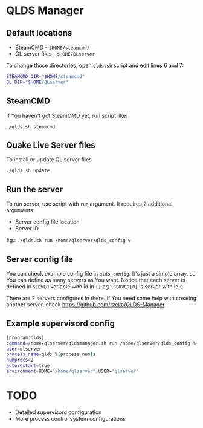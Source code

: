 # QLDS Manager

## Default locations

* SteamCMD - `$HOME/steamcmd/`
* QL server files - `$HOME/QLserver`

To change those directories, open `qlds.sh` script and edit lines 6 and 7:

```bash
STEAMCMD_DIR="$HOME/steamcmd"
QL_DIR="$HOME/QLserver"
```

## SteamCMD

If You haven't got SteamCMD yet, run script like:

`./qlds.sh steamcmd`

## Quake Live Server files

To install or update QL server files

`./qlds.sh update`

## Run the server

To run server, use script with `run` argument. It requires 2 additional arguments:

* Server config file location
* Server ID

Eg.:
`./qlds.sh run /home/qlserver/qlds_config 0`

## Server config file

You can check example config file in `qlds_config`. It's just a simple array, so You can define as many servers as You want.
Notice that each server is defined in `SERVER` variable with id in `[]` eg.: `SERVER[0]` is server with id `0`

There are 2 servers configures in there. If You need some help with creating another server, check https://github.com/rzeka/QLDS-Manager

## Example supervisord config

```bash
[program:qlds]
command=/home/qlserver/qldsmanager.sh run /home/qlserver/qlds_config %(process_num)s
user=qlserver
process_name=qlds_%(process_num)s
numprocs=2
autorestart=true
environment=HOME="/home/qlserver",USER="qlserver"
```

# TODO

* Detailed supervisord configuration
* More process control system configurations
